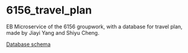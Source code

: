 # 6156_travel_plan
EB Microservice of the 6156 groupwork, with a database for travel plan, made by Jiayi Yang and Shiyu Cheng.

[Database schema](db/db_schema.png)

